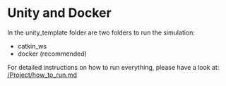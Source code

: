 # Unity and Docker

In the unity_template folder are two folders to run the simulation:
- catkin_ws
- docker (recommended)

For detailed instructions on how to run everything, please have a look at:
[/Project/how_to_run.md](/Project/how_to_run.md)
